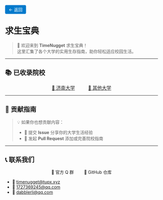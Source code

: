 <!-- 返回按钮 -->
<p align="left">
  <a href="/" style="text-decoration:none; padding:6px 12px; background-color:#007ACC; color:white; border-radius:4px;">← 返回</a>
</p>

# 求生宝典

> 🎉 欢迎来到 **TimeNugget** 求生宝典！  
> 这里汇集了各个大学的实用生存指南，助你轻松适应校园生活。

---

## 📚 已收录院校

<p align="center">
  <a href="/SurvivalManual/ujn/" style="margin:0 20px; font-size:1.1em;">🏫 济南大学</a>
  <a href="/SurvivalManual/others/" style="margin:0 20px; font-size:1.1em;">🌟 其他大学</a>
</p>

---

## 🤝 贡献指南

> 💡 如果你也想贡献内容：
>
> - 💬 提交 **Issue** 分享你的大学生活经验  
> - 🚀 发起 **Pull Request** 添加或完善院校指南  

---

## 📞 联系我们

<p align="center">
  <a href="http://qm.qq.com/cgi-bin/qm/qr?_wv=1027&k=tXOsaPqZw_uTCdyg2Oj4i9lrFYemnwo2&authKey=QMuIYrJ%2FC2hS7kkoDn0%2FuoxuFqXonuL5mZpGhXGbsgjxYIPrDDRJimVk0bYcMj5I&noverify=0&group_code=348025806" style="margin:0 15px; text-decoration:none;">
    🔗 官方 Q 群
  </a>
  <a href="https://github.com/TimeNugget/timenugget-docs" style="margin:0 15px; text-decoration:none;">
    🔗 GitHub 仓库
  </a>
</p>

- 📧 <timenugget@tupx.xyz>  
- 📧 <1727369245@qq.com>  
- 📧 <dabblerli@qq.com>
